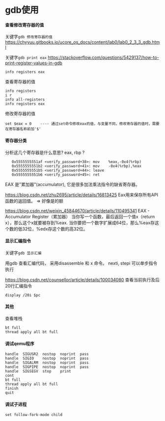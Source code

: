 # gdb使用

#### 查看修改寄存器的值

关键字`gdb 修改寄存器的值`
https://chyyuu.gitbooks.io/ucore_os_docs/content/lab0/lab0_2_3_3_gdb.html

关键字`gdb print eax`
https://stackoverflow.com/questions/5429137/how-to-print-register-values-in-gdb
```
info registers eax
```

查看寄存器的值
```
info registers
i r
info all-registers
info registers eax
```

修改寄存器的值
```
set $eax = 0    ---- 通过set命令修改eax的值，与变量不同，修改寄存器的值时，需要在寄存器名称前加'$'
```

#### 寄存器分类

分析这几个寄存器是什么意思?
eax, rbp ?
```
   0x5555555551af <verify_password+38>: mov    %eax,-0x4(%rbp)
   0x5555555551b2 <verify_password+41>: mov    -0x4(%rbp),%eax
   0x5555555551b5 <verify_password+44>: leave
   0x5555555551b6 <verify_password+45>: ret
```

EAX 是"累加器"(accumulator), 它是很多加法乘法指令的缺省寄存器。

https://blog.csdn.net/zhu2695/article/details/16813425
Eax用来保存所有API函数的返回值。 => 好像是的额

https://blog.csdn.net/weixin_45844670/article/details/110495341
EAX - Accumulator Register（累加器）
当你写一个函数，最后返回一个值x（return x），那么这个x就要被存到%eax.
当你要把一个数字扩展成64位，那么%eax存这个数的低32位，%edx存这个数的高32位。

#### 显示汇编指令

关键字`gdb 显示汇编`

用gdb 查看汇编代码， 采用disassemble 和 x 命令。 nexti, stepi 可以单步指令执行

https://blog.csdn.net/counsellor/article/details/100034080
查看当前执行及后20行汇编指令
```
display /20i $pc
```


#### 其他

查看堆栈
```
bt full
thread apply all bt full
```

#### 调试qemu程序

```
handle  SIGUSR2  nostop  noprint  pass
handle  SIGIO    nostop  noprint  pass
handle  SIGALRM  nostop  noprint  pass
handle  SIGPIPE  nostop  noprint  pass
handle  SIGSEGV  stop    print
cont
bt full
thread apply all bt full
finish
quit
```

#### 调试子进程

```
set follow-fork-mode child
```
